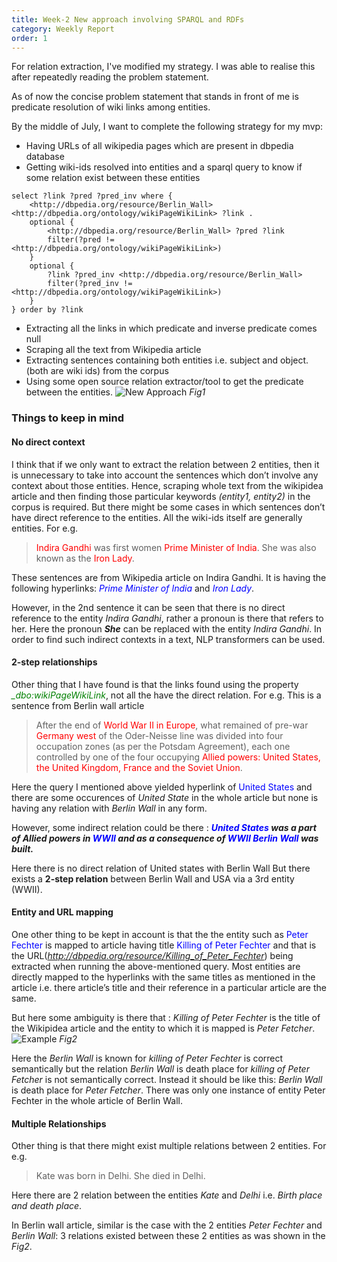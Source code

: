 ```yaml
---
title: Week-2 New approach involving SPARQL and RDFs
category: Weekly Report
order: 1
---
```


For relation extraction, I've modified my strategy. I was able to realise this after repeatedly reading the problem statement.  

As of now the concise problem statement that stands in front of me is predicate resolution of wiki links among entities.

By the middle of July, I want to complete the following strategy for my mvp: 
- Having URLs of all wikipedia pages which are present in dbpedia database
- Getting wiki-ids resolved into entities and a sparql query to know if some relation exist between these entities
```
select ?link ?pred ?pred_inv where {
    <http://dbpedia.org/resource/Berlin_Wall> <http://dbpedia.org/ontology/wikiPageWikiLink> ?link .
    optional {
        <http://dbpedia.org/resource/Berlin_Wall> ?pred ?link
        filter(?pred != <http://dbpedia.org/ontology/wikiPageWikiLink>)
    }
    optional {
        ?link ?pred_inv <http://dbpedia.org/resource/Berlin_Wall>
        filter(?pred_inv != <http://dbpedia.org/ontology/wikiPageWikiLink>)
    }
} order by ?link
```
- Extracting all the links in which predicate and inverse predicate comes null
- Scraping all the text from Wikipedia article
- Extracting sentences containing both entities i.e. subject and object.(both are wiki ids) from the corpus
- Using some open source relation extractor/tool to get the predicate between the entities.
![New Approach](https://ananyaiitbhilai.github.io/DBpedia_GSoC2022_Neural_Extraction_Framework/images/new_approach.png)
*Fig1*

### Things to keep in mind

#### No direct context
I think that if we only want to extract the relation between 2 entities, then it is unnecessary to take into account the sentences which don’t involve any context about those entities. Hence, scraping whole text from the wikipidea article and then finding those particular keywords *(entity1, entity2)* in the corpus is required.
But there might be some cases in which sentences don’t have direct reference to the entities. All the wiki-ids itself are generally entities. For e.g.
> <span style="color:red">Indira Gandhi</span> was first women <span style="color:red">Prime Minister of India</span>. She was also known as the <span style="color:red">Iron Lady</span>.

These sentences are from Wikipedia article on Indira Gandhi. It is having the following hyperlinks: <span style="color:blue">*Prime Minister of India*</span> and <span style="color:blue">*Iron Lady*</span>. 

However, in the 2nd sentence it can be seen that there is no direct reference to the entity *Indira Gandhi*, rather a pronoun is there that refers to her. Here the pronoun ***She*** can be replaced with the entity *Indira Gandhi*. In order to find such indirect contexts in a text, NLP transformers can be used. 

#### 2-step relationships
Other thing that I have found is that the links found using the property <span style="color:green">*_dbo:wikiPageWikiLink*</span>, not all the have the direct relation. For e.g. This is a sentence from Berlin wall article
> After the end of <span style="color:red">World War II in Europe</span>, what remained of pre-war <span style="color:red">Germany west</span> of the Oder-Neisse line was divided into four occupation zones (as per the Potsdam Agreement), each one controlled by one of the four occupying <span style="color:red">Allied powers: United States, the United Kingdom, France and the Soviet Union</span>.

Here the query I mentioned above yielded hyperlink of <span style="color:blue">United States </span> and there are some occurences of *United State* in the whole article but none is having any relation with *Berlin Wall* in any form. 

However, some indirect relation could be there : ***<span style="color:blue">United States</span> was a part of Allied powers in <span style="color:blue">WWII</span> and as a  consequence of<span style="color:blue"> WWII</span> <span style="color:blue">Berlin Wall</span> was built.***

Here there is no direct relation of United states with Berlin Wall But there exists a **2-step relation** between Berlin Wall and USA via a 3rd entity (WWII).

#### Entity and URL mapping
One other thing to be kept in account is that the the entity such as<span style="color:blue"> Peter Fechter</span> is mapped to article having title <span style="color:blue">Killing of Peter Fechter</span> and that is the URL(*http://dbpedia.org/resource/Killing_of_Peter_Fechter*) being extracted when running the above-mentioned query. Most entities are directly mapped to the hyperlinks with the same titles as mentioned in the article i.e. there article’s title and their reference in a particular article are the same. 

But here some ambiguity is there that : *Killing of Peter Fechter* is the title of the Wikipidea article and the entity to which it is mapped is *Peter Fetcher*.
![Example](https://ananyaiitbhilai.github.io/DBpedia_GSoC2022_Neural_Extraction_Framework/images/Peter_fechter_example.png)
*Fig2*


Here the *Berlin Wall* is known for *killing of Peter Fechter* is correct semantically but the relation *Berlin Wall* is death place for *killing of Peter Fetcher* is not semantically correct. Instead it should be like this: *Berlin Wall* is death place for  *Peter Fetcher*.
There was only one instance of entity Peter Fechter in the whole article of Berlin Wall.


#### Multiple Relationships
Other thing is that there might exist multiple relations between 2 entities. For e.g. 
> Kate was born in Delhi. She died in Delhi.

Here there are 2 relation between the entities *Kate* and *Delhi* i.e. *Birth place and death place*.

In Berlin wall article, similar is the case with the 2 entities *Peter Fechter* and *Berlin Wall*:
3 relations existed between these 2 entities as was shown in the *Fig2*.
